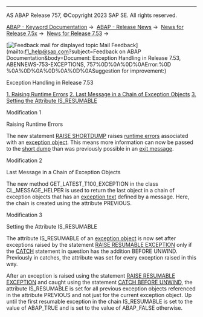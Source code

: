   

* * *

AS ABAP Release 757, ©Copyright 2023 SAP SE. All rights reserved.

[ABAP - Keyword Documentation](https://help.sap.com/doc/abapdocu_757_index_htm/7.57/en-US/abenabap.htm) →  [ABAP - Release News](https://help.sap.com/doc/abapdocu_757_index_htm/7.57/en-US/abennews.htm) →  [News for Release 7.5x](https://help.sap.com/doc/abapdocu_757_index_htm/7.57/en-US/abennews-75.htm) →  [News for Release 7.53](https://help.sap.com/doc/abapdocu_757_index_htm/7.57/en-US/abennews-753.htm) → 

 [![](Mail.gif?object=Mail.gif&sap-language=EN "Feedback mail for displayed topic") Mail Feedback](mailto:f1_help@sap.com?subject=Feedback on ABAP Documentation&body=Document: Exception Handling in Release 7.53, ABENNEWS-753-EXCEPTIONS, 757%0D%0A%0D%0AError:%0D
%0A%0D%0A%0D%0A%0D%0ASuggestion for improvement:)

Exception Handling in Release 7.53

[1\. Raising Runtime Errors](#!ABAP_MODIFICATION_1@1@)
[2\. Last Message in a Chain of Exception Objects](#!ABAP_MODIFICATION_2@2@)
[3\. Setting the Attribute IS\_RESUMABLE](#!ABAP_MODIFICATION_3@3@)

Modification 1   

Raising Runtime Errors

The new statement [RAISE SHORTDUMP](https://help.sap.com/doc/abapdocu_757_index_htm/7.57/en-US/abapraise_shortdump.htm) raises [runtime errors](https://help.sap.com/doc/abapdocu_757_index_htm/7.57/en-US/abenruntime_error_glosry.htm "Glossary Entry") associated with an [exception object](https://help.sap.com/doc/abapdocu_757_index_htm/7.57/en-US/abenexception_object_glosry.htm "Glossary Entry"). This means more information can now be passed to the [short dump](https://help.sap.com/doc/abapdocu_757_index_htm/7.57/en-US/abenshort_dump_glosry.htm "Glossary Entry") than was previously possible in an [exit message](https://help.sap.com/doc/abapdocu_757_index_htm/7.57/en-US/abenexit_message_glosry.htm "Glossary Entry").

Modification 2   

Last Message in a Chain of Exception Objects

The new method GET\_LATEST\_T100\_EXCEPTION in the class CL\_MESSAGE\_HELPER is used to return the last object in a chain of exception objects that has an [exception text](https://help.sap.com/doc/abapdocu_757_index_htm/7.57/en-US/abenexception_texts.htm) defined by a message. Here, the chain is created using the attribute PREVIOUS.

Modification 3   

Setting the Attribute IS\_RESUMABLE

The attribute IS\_RESUMABLE of an [exception object](https://help.sap.com/doc/abapdocu_757_index_htm/7.57/en-US/abenexception_object_glosry.htm "Glossary Entry") is now set after exceptions raised by the statement [RAISE RESUMABLE EXCEPTION](https://help.sap.com/doc/abapdocu_757_index_htm/7.57/en-US/abapraise_exception_class.htm) only if the [CATCH](https://help.sap.com/doc/abapdocu_757_index_htm/7.57/en-US/abapcatch_try.htm) statement in question has the addition BEFORE UNWIND. Previously in catches, the attribute was set for every exception raised in this way.

After an exception is raised using the statement [RAISE RESUMABLE EXCEPTION](https://help.sap.com/doc/abapdocu_757_index_htm/7.57/en-US/abapraise_exception_class.htm) and caught using the statement [CATCH BEFORE UNWIND](https://help.sap.com/doc/abapdocu_757_index_htm/7.57/en-US/abapcatch_try.htm), the attribute IS\_RESUMABLE is set for all previous exception objects referenced in the attribute PREVIOUS and not just for the current exception object. Up until the first resumable exception in the chain IS\_RESUMABLE is set to the value of ABAP\_TRUE and is set to the value of ABAP\_FALSE otherwise.